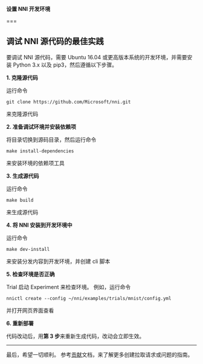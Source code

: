 **设置 NNI 开发环境**

===

## 调试 NNI 源代码的最佳实践

要调试 NNI 源代码，需要 Ubuntu 16.04 或更高版本系统的开发环境，并需要安装 Python 3.x 以及 pip3，然后遵循以下步骤。

**1. 克隆源代码**

运行命令

    git clone https://github.com/Microsoft/nni.git
    

来克隆源代码

**2. 准备调试环境并安装依赖项**

将目录切换到源码目录，然后运行命令

    make install-dependencies
    

来安装环境的依赖项工具

**3. 生成源代码**

运行命令

    make build
    

来生成源代码

**4. 将 NNI 安装到开发环境中**

运行命令

    make dev-install
    

来安装分发内容到开发环境，并创建 cli 脚本

**5. 检查环境是否正确**

Trial 启动 Experiment 来检查环境。 例如，运行命令

    nnictl create --config ~/nni/examples/trials/mnist/config.yml
    

并打开网页界面查看

**6. 重新部署**

代码改动后，用**第 3 步**来重新生成代码，改动会立即生效。

* * *

最后，希望一切顺利。 参考[贡献](./CONTRIBUTING.md)文档，来了解更多创建拉取请求或问题的指南。